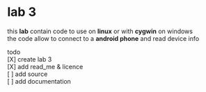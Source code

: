 # lab 3  
this **lab** contain code to use on **linux** or with **cygwin** on windows  
the code allow to connect to a **android phone** and read device info  

todo  
[X] create lab 3  
[X] add read_me & licence  
[ ] add source  
[ ] add documentation  